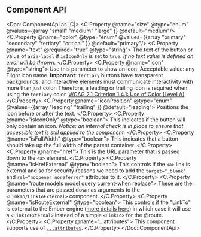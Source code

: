 ## Component API

<Doc::ComponentApi as |C|>
  <C.Property @name="size" @type="enum" @values={{array "small" "medium" "large" }} @default="medium"/>
  <C.Property @name="color" @type="enum" @values={{array "primary" "secondary" "tertiary" "critical" }} @default="primary"/>
  <C.Property @name="text" @required="true" @type="string">
    The text of the button or value of `aria-label` if `isIconOnly` is set to `true`. _If no text value is defined an error will be thrown._
  </C.Property>
  <C.Property @name="icon" @type="string">
    Use this parameter to show an icon. Acceptable value: any Flight icon name. **Important**: `tertiary` buttons have transparent backgrounds, and interactive elements must communicate interactivity with more than just color. Therefore, a leading or trailing icon is required when using the `tertiary` color. [WCAG 2.1 Criterion 1.4.1: Use of Color (Level A)](https://www.w3.org/WAI/WCAG21/quickref/?showtechniques=141#use-of-color)
  </C.Property>
  <C.Property @name="iconPosition" @type="enum" @values={{array "leading" "trailing" }} @default="leading">
    Positions the icon before or after the text.
  </C.Property>
  <C.Property @name="isIconOnly" @type="boolean">
    This indicates if the button will only contain an icon. _Notice: an internal check is in place to ensure that accessible text is still applied to the component._
  </C.Property>
  <C.Property @name="isFullWidth" @type="boolean">
    This indicates that a button should take up the full width of the parent container.
  </C.Property>
  <C.Property @name="href">
    This is the URL parameter that is passed down to the `<a>` element.
  </C.Property>
  <C.Property @name="isHrefExternal" @type="boolean">
    This controls if the `<a>` link is external and so for security reasons we need to add the `target="_blank"` and `rel="noopener noreferrer"` attributes to it.
  </C.Property>
  <C.Property @name="route models model query current-when replace">
    These are the parameters that are passed down as arguments to the `<LinkTo/LinkToExternal>` component.
  </C.Property>
  <C.Property @name="isRouteExternal" @type="boolean">
    This controls if the "LinkTo" is external to the Ember engine ([more details here](https://ember-engines.com/docs/link-to-external)) in which case it will use a `<LinkToExternal>` instead of a simple `<LinkTo>` for the @route.
  </C.Property>
  <C.Property @name="...attributes">
    This component supports use of [`...attributes`](https://guides.emberjs.com/release/in-depth-topics/patterns-for-components/#toc_attribute-ordering).
  </C.Property>
</Doc::ComponentApi>
